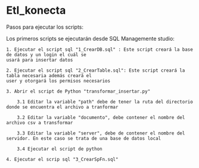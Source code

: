 # Etl_konecta
Pasos para ejecutar los scripts:

Los primeros scripts se ejecutarán desde SQL Managemente studio:

	1. Ejecutar el script sql "1_CrearDB.sql" : Este script creará la base de datos y un login el cuál se 
	usará para insertar datos

	2. Ejecutar el script sql "2_CrearTable.sql": Este script creará la tabla necesaria además creará el 
	user y otorgará los permisos necesarios

	3. Abrir el script de Python "transformar_insertar.py"
		
		3.1 Editar la variable "path" debe de tener la ruta del directorio donde se encuentra el archivo a tranformar
		
		3.2 Editar la variable "documento", debe contener el nombre del archivo csv a transformar

		3.3 Editar la variable "server", debe de contener el nombre del servidor. En este caso se trata de una base de datos local

		3.4 Ejecutar el script de python

	4. Ejecutar el scrip sql "3_CrearSpFn.sql"

